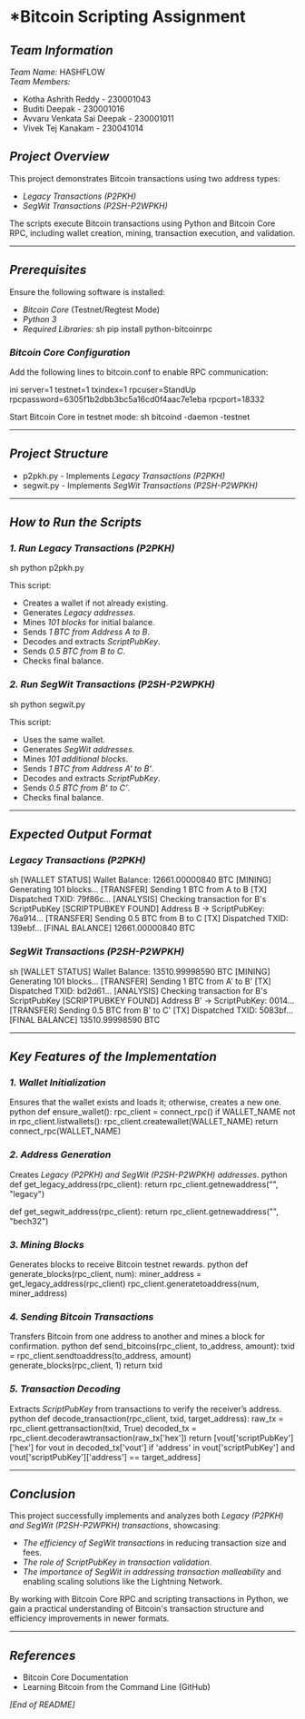 # *Bitcoin Scripting Assignment

## *Team Information*
*Team Name:* HASHFLOW  
*Team Members:*
- Kotha Ashrith Reddy  - 230001043
- Buditi Deepak   -   230001016
- Avvaru Venkata Sai Deepak   -   230001011
- Vivek Tej Kanakam   -   230041014


## *Project Overview*
This project demonstrates Bitcoin transactions using two address types:
- *Legacy Transactions (P2PKH)*
- *SegWit Transactions (P2SH-P2WPKH)*

The scripts execute Bitcoin transactions using Python and Bitcoin Core RPC, including wallet creation, mining, transaction execution, and validation.

---

## *Prerequisites*
Ensure the following software is installed:
- *Bitcoin Core* (Testnet/Regtest Mode)
- *Python 3*
- *Required Libraries:*
  sh
  pip install python-bitcoinrpc
  

### *Bitcoin Core Configuration*
Add the following lines to bitcoin.conf to enable RPC communication:

ini
server=1
testnet=1
txindex=1
rpcuser=StandUp
rpcpassword=6305f1b2dbb3bc5a16cd0f4aac7e1eba
rpcport=18332


Start Bitcoin Core in testnet mode:
sh
bitcoind -daemon -testnet


---

## *Project Structure*
- p2pkh.py - Implements *Legacy Transactions (P2PKH)*
- segwit.py - Implements *SegWit Transactions (P2SH-P2WPKH)*

---

## *How to Run the Scripts*
### *1. Run Legacy Transactions (P2PKH)*
sh
python p2pkh.py

This script:
- Creates a wallet if not already existing.
- Generates *Legacy addresses*.
- Mines *101 blocks* for initial balance.
- Sends *1 BTC from Address A to B*.
- Decodes and extracts *ScriptPubKey*.
- Sends *0.5 BTC from B to C*.
- Checks final balance.

### *2. Run SegWit Transactions (P2SH-P2WPKH)*
sh
python segwit.py

This script:
- Uses the same wallet.
- Generates *SegWit addresses*.
- Mines *101 additional blocks*.
- Sends *1 BTC from Address A' to B'*.
- Decodes and extracts *ScriptPubKey*.
- Sends *0.5 BTC from B' to C'*.
- Checks final balance.

---

## *Expected Output Format*
### *Legacy Transactions (P2PKH)*
sh
[WALLET STATUS]
Wallet Balance: 12661.00000840 BTC
[MINING] Generating 101 blocks...
[TRANSFER] Sending 1 BTC from A to B
[TX] Dispatched TXID: 79f86c...
[ANALYSIS] Checking transaction for B's ScriptPubKey
[SCRIPTPUBKEY FOUND] Address B -> ScriptPubKey: 76a914...
[TRANSFER] Sending 0.5 BTC from B to C
[TX] Dispatched TXID: 139ebf...
[FINAL BALANCE] 12661.00000840 BTC


### *SegWit Transactions (P2SH-P2WPKH)*
sh
[WALLET STATUS]
Wallet Balance: 13510.99998590 BTC
[MINING] Generating 101 blocks...
[TRANSFER] Sending 1 BTC from A' to B'
[TX] Dispatched TXID: bd2d61...
[ANALYSIS] Checking transaction for B's ScriptPubKey
[SCRIPTPUBKEY FOUND] Address B' -> ScriptPubKey: 0014...
[TRANSFER] Sending 0.5 BTC from B' to C'
[TX] Dispatched TXID: 5083bf...
[FINAL BALANCE] 13510.99998590 BTC


---

## *Key Features of the Implementation*
### *1. Wallet Initialization*
Ensures that the wallet exists and loads it; otherwise, creates a new one.
python
def ensure_wallet():
    rpc_client = connect_rpc()
    if WALLET_NAME not in rpc_client.listwallets():
        rpc_client.createwallet(WALLET_NAME)
    return connect_rpc(WALLET_NAME)


### *2. Address Generation*
Creates *Legacy (P2PKH) and SegWit (P2SH-P2WPKH) addresses*.
python
def get_legacy_address(rpc_client):
    return rpc_client.getnewaddress("", "legacy")

def get_segwit_address(rpc_client):
    return rpc_client.getnewaddress("", "bech32")


### *3. Mining Blocks*
Generates blocks to receive Bitcoin testnet rewards.
python
def generate_blocks(rpc_client, num):
    miner_address = get_legacy_address(rpc_client)
    rpc_client.generatetoaddress(num, miner_address)


### *4. Sending Bitcoin Transactions*
Transfers Bitcoin from one address to another and mines a block for confirmation.
python
def send_bitcoins(rpc_client, to_address, amount):
    txid = rpc_client.sendtoaddress(to_address, amount)
    generate_blocks(rpc_client, 1)
    return txid


### *5. Transaction Decoding*
Extracts *ScriptPubKey* from transactions to verify the receiver’s address.
python
def decode_transaction(rpc_client, txid, target_address):
    raw_tx = rpc_client.gettransaction(txid, True)
    decoded_tx = rpc_client.decoderawtransaction(raw_tx['hex'])
    return [vout['scriptPubKey']['hex'] for vout in decoded_tx['vout'] if 'address' in vout['scriptPubKey'] and vout['scriptPubKey']['address'] == target_address]


---

## *Conclusion*
This project successfully implements and analyzes both *Legacy (P2PKH) and SegWit (P2SH-P2WPKH) transactions*, showcasing:
- *The efficiency of SegWit transactions* in reducing transaction size and fees.
- *The role of ScriptPubKey in transaction validation*.
- *The importance of SegWit in addressing transaction malleability* and enabling scaling solutions like the Lightning Network.

By working with Bitcoin Core RPC and scripting transactions in Python, we gain a practical understanding of Bitcoin's transaction structure and efficiency improvements in newer formats.

---

## *References*
- Bitcoin Core Documentation
- Learning Bitcoin from the Command Line (GitHub)

*[End of README]*
